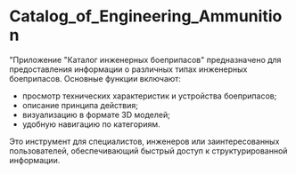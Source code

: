 # Catalog_of_Engineering_Ammunition
"Приложение "Каталог инженерных боеприпасов" предназначено для предоставления информации о различных типах инженерных боеприпасов. Основные функции включают: 

- просмотр технических характеристик и устройства боеприпасов;  
- описание принципа действия;  
- визуализацию в формате 3D моделей;  
- удобную навигацию по категориям.  

Это инструмент для специалистов, инженеров или заинтересованных пользователей, обеспечивающий быстрый доступ к структурированной информации.
